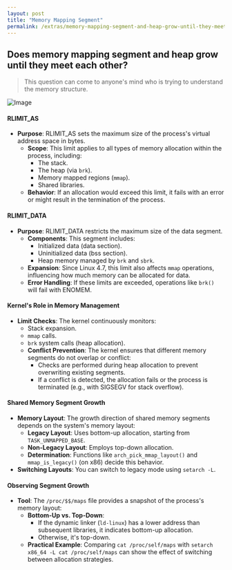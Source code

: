 ```yaml
---
layout: post
title: "Memory Mapping Segment"
permalink: /extras/memory-mapping-segment-and-heap-grow-until-they-meet.html
---
```


## Does memory mapping segment and heap grow until they meet each other?

>This question can come to anyone's mind who is trying to understand the memory structure.

![Image](https://i.sstatic.net/epGfE.png)

#### **RLIMIT_AS**

- **Purpose**: RLIMIT_AS sets the maximum size of the process's virtual address space in bytes. 
  - **Scope**: This limit applies to all types of memory allocation within the process, including:
    - The stack.
    - The heap (via `brk`).
    - Memory mapped regions (`mmap`).
    - Shared libraries.
  - **Behavior**: If an allocation would exceed this limit, it fails with an error or might result in the termination of the process.

#### **RLIMIT_DATA**

- **Purpose**: RLIMIT_DATA restricts the maximum size of the data segment.
  - **Components**: This segment includes:
    - Initialized data (data section).
    - Uninitialized data (bss section).
    - Heap memory managed by `brk` and `sbrk`.
  - **Expansion**: Since Linux 4.7, this limit also affects `mmap` operations, influencing how much memory can be allocated for data.
  - **Error Handling**: If these limits are exceeded, operations like `brk()` will fail with ENOMEM.

#### **Kernel's Role in Memory Management**

- **Limit Checks**: The kernel continuously monitors:
    - Stack expansion.
    - `mmap` calls.
    - `brk` system calls (heap allocation).
  - **Conflict Prevention**: The kernel ensures that different memory segments do not overlap or conflict:
    - Checks are performed during heap allocation to prevent overwriting existing segments.
    - If a conflict is detected, the allocation fails or the process is terminated (e.g., with SIGSEGV for stack overflow).

#### **Shared Memory Segment Growth**

- **Memory Layout**: The growth direction of shared memory segments depends on the system's memory layout:
  - **Legacy Layout**: Uses bottom-up allocation, starting from `TASK_UNMAPPED_BASE`.
  - **Non-Legacy Layout**: Employs top-down allocation.
  - **Determination**: Functions like `arch_pick_mmap_layout()` and `mmap_is_legacy()` (on x86) decide this behavior.
- **Switching Layouts**: You can switch to legacy mode using `setarch -L`.

#### **Observing Segment Growth**

- **Tool**: The `/proc/$$/maps` file provides a snapshot of the process's memory layout:
  - **Bottom-Up vs. Top-Down**: 
    - If the dynamic linker (`ld-linux`) has a lower address than subsequent libraries, it indicates bottom-up allocation.
    - Otherwise, it's top-down.
  - **Practical Example**: Comparing `cat /proc/self/maps` with `setarch x86_64 -L cat /proc/self/maps` can show the effect of switching between allocation strategies.
